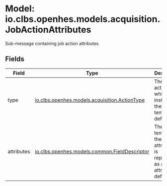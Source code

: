 # Model: io.clbs.openhes.models.acquisition.JobActionAttributes

Sub-message containing job action attributes

## Fields

| Field | Type | Description |
| --- | --- | --- |
| type | [io.clbs.openhes.models.acquisition.ActionType](model-io-clbs-openhes-models-acquisition-actiontype.md) | The type of action for which this instance of the template is defined. |
| attributes | [io.clbs.openhes.models.common.FieldDescriptor](model-io-clbs-openhes-models-common-fielddescriptor.md) | The template of the action attributes. It is represented as a list of attribute definitions. |

